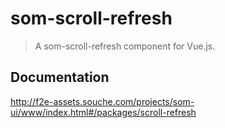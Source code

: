 # som-scroll-refresh
> A som-scroll-refresh component for Vue.js.

## Documentation
http://f2e-assets.souche.com/projects/som-ui/www/index.html#/packages/scroll-refresh
